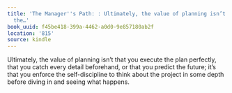 ```yaml
---
title: 'The Manager''s Path: : Ultimately, the value of planning isn’t that you execute
  the…'
book_uuid: f45be418-399a-4462-a0d0-9e857180ab2f
location: '815'
source: kindle
---
```


Ultimately, the value of planning isn’t that you execute the plan perfectly, that you catch every detail beforehand, or that you predict the future; it’s that you enforce the self-discipline to think about the project in some depth before diving in and seeing what happens.